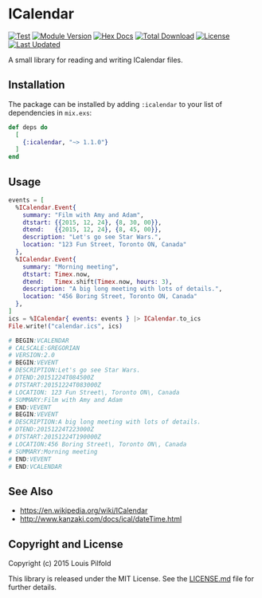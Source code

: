 # ICalendar

[![Test](https://github.com/lpil/icalendar/actions/workflows/test.yml/badge.svg)](https://github.com/lpil/icalendar/actions/workflows/test.yml)
[![Module Version](https://img.shields.io/hexpm/v/icalendar.svg)](https://hex.pm/packages/icalendar)
[![Hex Docs](https://img.shields.io/badge/hex-docs-lightgreen.svg)](https://hexdocs.pm/icalendar/)
[![Total Download](https://img.shields.io/hexpm/dt/icalendar.svg)](https://hex.pm/packages/icalendar)
[![License](https://img.shields.io/hexpm/l/icalendar.svg)](https://github.com/lpil/icalendar/blob/master/LICENSE.md)
[![Last Updated](https://img.shields.io/github/last-commit/lpil/icalendar.svg)](https://github.com/lpil/icalendar/commits/master)

A small library for reading and writing ICalendar files.

## Installation

The package can be installed by adding `:icalendar` to your list of dependencies
in `mix.exs`:

```elixir
def deps do
  [
    {:icalendar, "~> 1.1.0"}
  ]
end
```

## Usage

```elixir
events = [
  %ICalendar.Event{
    summary: "Film with Amy and Adam",
    dtstart: {{2015, 12, 24}, {8, 30, 00}},
    dtend:   {{2015, 12, 24}, {8, 45, 00}},
    description: "Let's go see Star Wars.",
    location: "123 Fun Street, Toronto ON, Canada"
  },
  %ICalendar.Event{
    summary: "Morning meeting",
    dtstart: Timex.now,
    dtend:   Timex.shift(Timex.now, hours: 3),
    description: "A big long meeting with lots of details.",
    location: "456 Boring Street, Toronto ON, Canada"
  },
]
ics = %ICalendar{ events: events } |> ICalendar.to_ics
File.write!("calendar.ics", ics)

# BEGIN:VCALENDAR
# CALSCALE:GREGORIAN
# VERSION:2.0
# BEGIN:VEVENT
# DESCRIPTION:Let's go see Star Wars.
# DTEND:20151224T084500Z
# DTSTART:20151224T083000Z
# LOCATION: 123 Fun Street\, Toronto ON\, Canada
# SUMMARY:Film with Amy and Adam
# END:VEVENT
# BEGIN:VEVENT
# DESCRIPTION:A big long meeting with lots of details.
# DTEND:20151224T223000Z
# DTSTART:20151224T190000Z
# LOCATION:456 Boring Street\, Toronto ON\, Canada
# SUMMARY:Morning meeting
# END:VEVENT
# END:VCALENDAR
```

## See Also

- https://en.wikipedia.org/wiki/ICalendar
- http://www.kanzaki.com/docs/ical/dateTime.html

## Copyright and License

Copyright (c) 2015 Louis Pilfold

This library is released under the MIT License. See the [LICENSE.md](./LICENSE.md) file
for further details.
